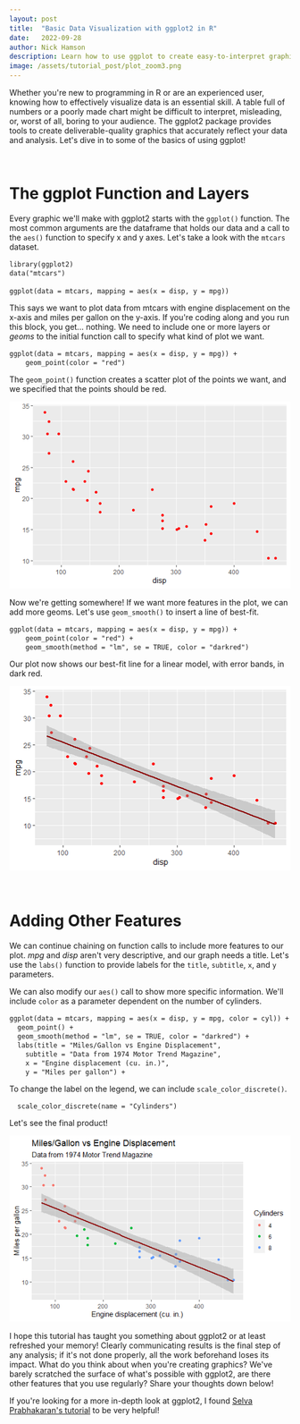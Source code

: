 ```yaml
---
layout: post
title:  "Basic Data Visualization with ggplot2 in R"
date:   2022-09-28
author: Nick Hamson
description: Learn how to use ggplot to create easy-to-interpret graphics that will catch your audience's attention!
image: /assets/tutorial_post/plot_zoom3.png
---
```


Whether you're new to programming in R or are an experienced user, knowing how to effectively visualize data is an essential skill. A table full of numbers or a poorly made chart might be difficult to interpret, misleading, or, worst of all, boring to your audience. The ggplot2 package provides tools to create deliverable-quality graphics that accurately reflect your data and analysis. Let's dive in to some of the basics of using ggplot!

&nbsp;
# The ggplot Function and Layers
Every graphic we'll make with ggplot2 starts with the `ggplot()` function. The most common arguments are the dataframe that holds our data and a call to the `aes()` function to specify x and y axes. Let's take a look with the `mtcars` dataset.
```
library(ggplot2)
data("mtcars")

ggplot(data = mtcars, mapping = aes(x = disp, y = mpg))
```
This says we want to plot data from mtcars with engine displacement on the x-axis and miles per gallon on the y-axis. If you're coding along and you run this block, you get... nothing. We need to include one or more layers or *geoms* to the initial function call to specify what kind of plot we want.
```
ggplot(data = mtcars, mapping = aes(x = disp, y = mpg)) + 
    geom_point(color = "red")
```
The `geom_point()` function creates a scatter plot of the points we want, and we specified that the points should be red.

![Plot1](https://raw.githubusercontent.com/nickhamson/portfolio/main/assets/tutorial_post/plot_zoom1.png)

Now we're getting somewhere! If we want more features in the plot, we can add more geoms. Let's use `geom_smooth()` to insert a line of best-fit.
```
ggplot(data = mtcars, mapping = aes(x = disp, y = mpg)) + 
    geom_point(color = "red") +
    geom_smooth(method = "lm", se = TRUE, color = "darkred")
```
Our plot now shows our best-fit line for a linear model, with error bands, in dark red.

![Plot2](https://raw.githubusercontent.com/nickhamson/portfolio/main/assets/tutorial_post/plot_zoom2.png)

&nbsp;
# Adding Other Features
We can continue chaining on function calls to include more features to our plot. *mpg* and *disp* aren't very descriptive, and our graph needs a title. Let's use the `labs()` function to provide labels for the `title`, `subtitle`, `x`, and `y` parameters.

We can also modify our `aes()` call to show more specific information. We'll include `color` as a parameter dependent on the number of cylinders.
```
ggplot(data = mtcars, mapping = aes(x = disp, y = mpg, color = cyl)) + 
  geom_point() + 
  geom_smooth(method = "lm", se = TRUE, color = "darkred") +
  labs(title = "Miles/Gallon vs Engine Displacement",
    subtitle = "Data from 1974 Motor Trend Magazine",
    x = "Engine displacement (cu. in.)",
    y = "Miles per gallon") +
```
To change the label on the legend, we can include `scale_color_discrete()`.
```
  scale_color_discrete(name = "Cylinders")
```
Let's see the final product!

![Plot3](https://raw.githubusercontent.com/nickhamson/portfolio/main/assets/tutorial_post/plot_zoom3.png)

I hope this tutorial has taught you something about ggplot2 or at least refreshed your memory! Clearly communicating results is the final step of any analysis; if it's not done properly, all the work beforehand loses its impact. What do you think about when you're creating graphics? We've barely scratched the surface of what's possible with ggplot2, are there other features that you use regularly? Share your thoughts down below!

If you're looking for a more in-depth look at ggplot2, I found [Selva Prabhakaran's tutorial](http://r-statistics.co/) to be very helpful!







